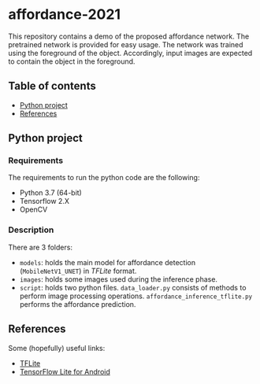 # affordance-2021
This repository contains a demo of the proposed affordance network. The pretrained network is provided for easy usage. The network was trained using the foreground of the object. Accordingly, input images are expected to contain the object in the foreground.

## Table of contents
* [Python project](#python-project)
* [References](#references)

## Python project
### Requirements
The requirements to run the python code are the following:
* Python 3.7 (64-bit)
* Tensorflow 2.X
* OpenCV

### Description
There are 3 folders:
* `models`: holds the main model for affordance detection (`MobileNetV1_UNET`) in *TFLite* format.
* `images`: holds some images used during the inference phase.
* `script`: holds two python files. `data_loader.py` consists of methods to perform image processing operations. `affordance_inference_tflite.py` performs the affordance prediction.

## References
Some (hopefully) useful links:
* [TFLite](https://www.tensorflow.org/lite)
* [TensorFlow Lite for Android](https://www.youtube.com/watch?v=JnhW5tQ_7Vo&feature=emb_logo)
